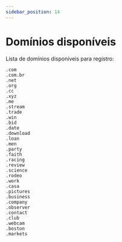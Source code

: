 ```yaml
---
sidebar_position: 14
---
```


# Domínios disponíveis

Lista de domínios disponíveis para registro:

```
.com
.com.br
.net
.org
.cc
.xyz
.me
.stream
.trade
.win
.bid
.date
.download
.loan
.men
.party
.faith
.racing
.review
.science
.rodeo
.work
.casa
.pictures
.business
.company
.observer
.contact
.club
.webcam
.boston
.markets
```
